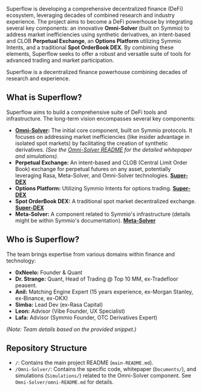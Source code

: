Superflow is developing a comprehensive decentralized finance (DeFi) ecosystem, leveraging decades of combined research and industry experience. The project aims to become a DeFi powerhouse by integrating several key components: an innovative **Omni-Solver** (built on Symmio) to address market inefficiencies using synthetic derivatives, an intent-based and CLOB **Perpetual Exchange**, an **Options Platform** utilizing Symmio Intents, and a traditional **Spot OrderBook DEX**. By combining these elements, Superflow seeks to offer a robust and versatile suite of tools for advanced trading and market participation.

Superflow is a decentralized finance powerhouse combining decades of research and experience.

## What is Superflow?

Superflow aims to build a comprehensive suite of DeFi tools and infrastructure. The long-term vision encompasses several key components:

*   **[Omni-Solver](./Omni-Solver/Omni-Solver.md):** The initial core component, built on Symmio protocols. It focuses on addressing market inefficiencies (like insider advantage in isolated spot markets) by facilitating the creation of synthetic derivatives. *(See the [Omni-Solver README](./Omni-Solver/Omni-Solver.md) for the detailed whitepaper and simulations).* 
*   **Perpetual Exchange:** An intent-based and CLOB (Central Limit Order Book) exchange for perpetual futures on any asset, potentially leveraging Rasa, Meta-Solver, and Omni-Solver technologies. **[Super-DEX](./SuperDEX/SuperDEX.md)**
*   **Options Platform:** Utilizing Symmio Intents for options trading. **[Super-DEX](./SuperDEX/SuperDEX.md)**
*   **Spot OrderBook DEX:** A traditional spot market decentralized exchange. **[Super-DEX](./SuperDEX/SuperDEX.md)**
*   **Meta-Solver:** A component related to Symmio's infrastructure (details might be within Symmio's documentation). **[Meta-Solver](./Meta-Solver/Meta-Solver)**
## Who is Superflow?

The team brings expertise from various domains within finance and technology:

*   **0xNeelo:** Founder & Quant
*   **Dr. Strange:** Quant, Head of Trading @ Top 10 MM, ex-Tradefloor peasent.
*   **Anil:** Matching Engine Expert (15 years experience, ex-Morgan Stanley, ex-Binance, ex-OKX)
*   **Simba:** Lead Dev (ex-Rasa Capital)
*   **Leon:** Advisor (Vibe Founder, UX Specialist)
*   **Lafa:** Advisor (Symmio Founder, OTC Derivatives Expert)

*(Note: Team details based on the provided snippet.)*

## Repository Structure

*   `/`: Contains the main project README (`main-README.md`).
*   `/Omni-Solver/`: Contains the specific code, whitepaper (`Documents/`), and simulations (`Simulations/`) related to the Omni-Solver component. See `Omni-Solver/omni-README.md` for details.
